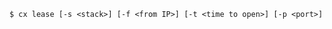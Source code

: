 <!-- usedin: [ _includes/_inlines/Toolbelt/common/lease/lease_usage.md] -->

```
$ cx lease [-s <stack>] [-f <from IP>] [-t <time to open>] [-p <port>]
```
